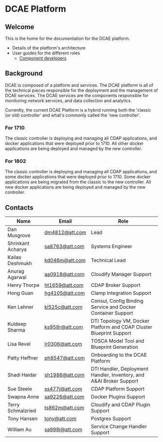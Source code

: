 # DCAE Platform

## Welcome

This is the home for the documentation for the DCAE platform. 

* Details of the platform's architecture
* User guides for the different roles
    - [Component developers](components/intro.md)

## Background

DCAE is composed of a platform and services.  The DCAE platform is all of the technical pieces responsible for the deployment and the management of DCAE services.  The DCAE services are the components responsible for monitoring network services, and data collection and analytics.

Currently, the current DCAE Platform is a hybrid running both the 'classic (or old) controller' and what's commonly called the 'new controller'. 

### For 1710

The classic controller is deploying and managing all CDAP applications, and docker applications that were deployed prior to 1710.
All other docker applications are being deployed and managed by the new controller.

### For 1802

The classic controller is deploying and managing all CDAP applications, and some docker applications that were deployed prior to 1710.
Some docker applications are being migrated from the classic to the new controller. All new docker applications are being deployed and managed by the new controller.



## Contacts

Name | Email | Role
---- | ----- | ----
Dan Musgrove | dm4812@att.com | Lead
Shrinkant Acharya | sa8763@att.com | Systems Engineer
Kailas Deshmukh | kd046m@att.com | Technical Lead
Anurag Agarwal | aa0918@att.com | Cloudify Manager Support 
Henry Thorpe | ht1659@att.com | CDAP Broker Support
Hong Guan | hg4105@att.com | Clamp Integration Support
Ken Lehner | kl525c@att.com | Consul, Config Binding Service and Docker Container Support
Kuldeep Sharma | ks958r@att.com | DTI Topology VM, Docker Platform and CDAP Cluster Blueprint Support
Lisa Revel | lr0306@att.com | TOSCA Model Tool and Blueprint Generation 
Patty Heffner | ph8547@att.com | Onboarding to the DCAE Platform
Shadi Haidar | sh1986@att.com | DTI Handler, Deployment Handler, Inventory, and A&AI Broker Support
Sue Steele | ss477j@att.com | CDAP Platform Support
Swapna Anne | sa9226@att.com | Docker Plugins Support 
Terry Schmalzried | ts862m@att.com | Cloudify and CDAP Plugin Support
Tony Hansen | tony@att.com | Postgres Support
William Au | sa998j@att.com | Service Change Handler Support

